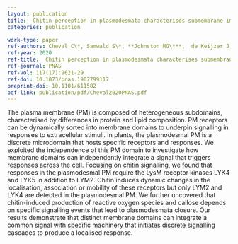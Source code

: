```yaml
---
layout: publication
title: 	Chitin perception in plasmodesmata characterises submembrane immune signalling specificity in plants
categories: publication

work-type: paper
ref-authors: Cheval C\*, Samwald S\*, **Johnston MG\***,  de Keijzer J, Breakspear A, Liu X, Bellandi A, Kadota Y, Zipfel C, Faulkner C <br/> \*These authors contributed equally to this work.
ref-year: 2020
ref-title: 	Chitin perception in plasmodesmata characterises submembrane immune signalling specificity in plants
ref-journal: PNAS
ref-vol: 117(17):9621-29
ref-doi: 10.1073/pnas.1907799117
preprint-doi: 10.1101/611582
pdf-link: publication/pdf/Cheval2020PNAS.pdf
---
```

The plasma membrane (PM) is composed of heterogeneous subdomains, characterised by differences in protein and lipid composition. PM receptors can be dynamically sorted into membrane domains to underpin signalling in responses to extracellular stimuli. In plants, the plasmodesmal PM is a discrete microdomain that hosts specific receptors and responses. We exploited the independence of this PM domain to investigate how membrane domains can independently integrate a signal that triggers responses across the cell. Focusing on chitin signalling, we found that responses in the plasmodesmal PM require the LysM receptor kinases LYK4 and LYK5 in addition to LYM2. Chitin induces dynamic changes in the localisation, association or mobility of these receptors but only LYM2 and LYK4 are detected in the plasmodesmal PM. We further uncovered that chitin-induced production of reactive oxygen species and callose depends on specific signalling events that lead to plasmodesmata closure. Our results demonstrate that distinct membrane domains can integrate a common signal with specific machinery that initiates discrete signalling cascades to produce a localised response.
